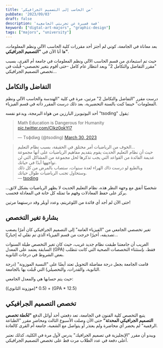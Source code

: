```yaml
---
title: 'من الحاسب إلى التصميم الجرافيكي'
pubDate: '2023/09/03'
draft: false
description: 'قصة قصيرة عن تجربتي الجامعية'
keyword: ["digtal-art-majors", "graphic-design"]
tags: ["majors", "university"]
---
```


<!-- > هذه التدوينة تحتوي على آراء شخصية، وباق المعلومات موثقة بالمصادر تستطيع مراجعتها في أسفل التدوينة. -->

بعد معاناة في الجامعة، كوني لم أجتز أحد مقررات كلية الحاسب الآلي ونظم المعلومات،
ها أنا الآن في 
**"التصميم الجرافيكي"**.

حيث تم استبعادي من قسم الحاسب الآلي ونظم المعلومات في جامعة أم القرى، بسبب "مقرر التفاضل والتكامل 2" وبعد
انتظار عام كامل -حتى أقوم بتغير تخصصي- قُبلت في تخصص التصميم الجرافيكي...

## التفاضل والتكامل

درست مقرر "التفاضل والتكامل 2" مرتين، 
مرة في كلية "الهندسة والحاسب الآلي ونظم المعلومات" حينما كنت بالسنة التحضيرية، بعد ذلك درست المقرر ذاته في قسم الفيزياء.

أحد اليوتيوبرز البارزين من هواة البرمجة، ويدعو نفسه "tsoding" يقول:


<div class="w-full flex justify-center">
    <blockquote class="twitter-tweet sr-only"><p lang="en" dir="ltr">Math Education is Dangerous for Humanity <a href="https://t.co/CIkz0okYl7">pic.twitter.com/CIkz0okYl7</a></p>&mdash; Тsфdiиg (@tsoding) <a href="https://twitter.com/tsoding/status/1641339019949752321?ref_src=twsrc%5Etfw">March 30, 2023</a></blockquote> <script async src="https://platform.twitter.com/widgets.js" charset="utf-8"></script>
</div>

> الخوف من الرياضيات أمر مختلق في الحقيقة، بسبب نظام التعليم...<br/>
حيث أن نظام التعليم الحديث يقوم بتقديم مفاهيم الرياضيات
على أنها مجموعة عديمة الفائدة من القواعد التي يجب تذكرها لحل مجموعة من
المشاكل التي لن تواجهها أبدًا في حياتك. <br />
وبالطبع لو درست ذاك الهراء لعدة سنوات، ستصاب بالمرض من كل ذلك وستحاول تجنب الرياضيات طوال حياتك.
<br /> — [tsoding](https://twitter.com/tsoding/)

شخصيًا أتفق مع وجهة النظر هذه، نظام التعليم الحديث لا يظهر الرياضيات بشكل 
لائق... يركز على حفظ المعادلات وفهم ما تمثله كل خانة في المعادلة فحسب.

حتى الآن لم أجد أي فائدة من اللوغريتم، وعدد أويلر وقد درستهما مرتين!

## بشارة تغير التخصص
تغير تخصصي الجامعي من "الفيزياء العامة" إلى التصميم الجرافيكي كان
أمرًا يصعب تصديقه، أخيرًا خرجت من قسم الفيزياء الذي تم نقلي له إجباريًا...

الغريب أن جامعتنا طبقت نظام جديد غريب، حيث كان تغير التخصص طيلة السنوات السابقة يعتمد على المعدل
(GPA) فقط، بإستثناء التخصصات الصحية التي كانت تتطلب بعض الشروط في درجات الثانوية.

قامت الجامعة بجعل درجة مفاضلة التحويل تعتد أيضًا على "النسبة الموزونة" (درجة الثانوية، والقدرات، والتحصيلي) التي قُبلت بها بالجامعة.

حيث يتم حسابها هي والمعدل الجامعي:

((موزونة الثانوي)* 0.5) + (GPA * 12.5)

## تخصص التصميم الجرافيكي
يتبع التخصص كلية الفنون في الجامعة، تعد دفعتي أحد أوائل الدفع
**"لخُطة تخصص التصميم الجرافيكي المحدثة"**
حتى الآن وصلت الأسبوع الثالث ومحاضر مقرر "الطباعة الرقمية" لم يحضر أي محاضرة ولم يعتذر أو يتواصل مع الشعبة، جامعة أم القرى كالعادة.

ويبدو أن مقرر "الإنجليزية في تصميم الجرافيك" يدرس لأول مرة في الكلية، كذلك نعتبر أعلى دفعة في عدد الطلاب مرت قط على تخصص التصميم الجرافيكي.
